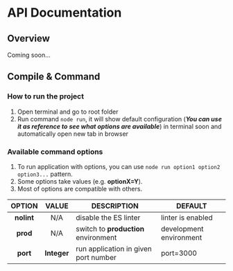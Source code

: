 # API Documentation
## Overview
Coming soon...

## Compile & Command
### How to run the project
1. Open terminal and go to root folder
2. Run command `node run`, it will show default configuration (_**You can use it as reference to see what options are available**_) in terminal soon and automatically open new tab in browser

### Available command options
1. To run application with options, you can use `node run option1 option2 option3...` pattern.
2. Some options take values (e.g. **optionX=Y**).
3. Most of options are compatible with others.

|  OPTION | VALUE | DESCRIPTION | DEFAULT |
| :---: | :---: | ------------- | ------------- |
| **nolint**  | N/A | disable the ES linter | linter is enabled |
| **prod**  | N/A | switch to **production** environment | development environment  |
| **port**  | **Integer** | run application in given port number | port=3000  |


